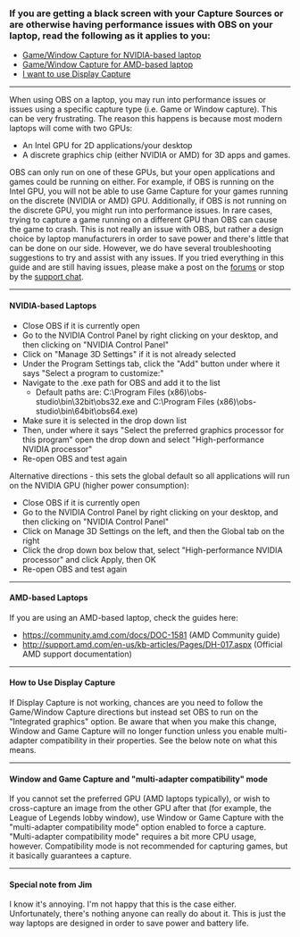### If you are getting a black screen with your Capture Sources or are otherwise having performance issues with OBS on your laptop, read the following as it applies to you:
- [Game/Window Capture for NVIDIA-based laptop](#nvidia-based-laptops)
- [Game/Window Capture for AMD-based laptop](#amd-based-laptops)
- [I want to use Display Capture](#how-to-use-display-capture)

***

When using OBS on a laptop, you may run into performance issues or issues using a specific capture type (i.e. Game or Window capture). This can be very frustrating. The reason this happens is because most modern laptops will come with two GPUs:

- An Intel GPU for 2D applications/your desktop
- A discrete graphics chip (either NVIDIA or AMD) for 3D apps and games.

OBS can only run on one of these GPUs, but your open applications and games could be running on either. For example, if OBS is running on the Intel GPU, you will not be able to use Game Capture for your games running on the discrete (NVIDIA or AMD) GPU. Additionally, if OBS is not running on the discrete GPU, you might run into performance issues. In rare cases, trying to capture a game running on a different GPU than OBS can cause the game to crash. This is not really an issue with OBS, but rather a design choice by laptop manufacturers in order to save power and there's little that can be done on our side. However, we do have several troubleshooting suggestions to try and assist with any issues. If you tried everything in this guide and are still having issues, please make a post on the [forums](https://obsproject.com/forum) or stop by the [support chat](https://obsproject.com/chat).

***

#### NVIDIA-based Laptops
- Close OBS if it is currently open
- Go to the NVIDIA Control Panel by right clicking on your desktop, and then clicking on "NVIDIA Control Panel"
- Click on "Manage 3D Settings" if it is not already selected
- Under the Program Settings tab, click the "Add" button under where it says "Select a program to customize:"
- Navigate to the .exe path for OBS and add it to the list
  - Default paths are: C:\Program Files (x86)\obs-studio\bin\32bit\obs32.exe and C:\Program Files (x86)\obs-studio\bin\64bit\obs64.exe)
- Make sure it is selected in the drop down list
- Then, under where it says "Select the preferred graphics processor for this program" open the drop down and select "High-performance NVIDIA processor"
- Re-open OBS and test again

Alternative directions - this sets the global default so all applications will run on the NVIDIA GPU (higher power consumption):
- Close OBS if it is currently open
- Go to the NVIDIA Control Panel by right clicking on your desktop, and then clicking on "NVIDIA Control Panel"
- Click on Manage 3D Settings on the left, and then the Global tab on the right
- Click the drop down box below that, select "High-performance NVIDIA processor" and click Apply, then OK
- Re-open OBS and test again

***

#### AMD-based Laptops
If you are using an AMD-based laptop, check the guides here:
- https://community.amd.com/docs/DOC-1581 (AMD Community guide)
- http://support.amd.com/en-us/kb-articles/Pages/DH-017.aspx (Official AMD support documentation)

***

#### How to Use Display Capture
If Display Capture is not working, chances are you need to follow the Game/Window Capture directions but instead set OBS to run on the "Integrated graphics" option. Be aware that when you make this change, Window and Game Capture will no longer function unless you enable multi-adapter compatibility in their properties. See the below note on what this means.

***

#### Window and Game Capture and "multi-adapter compatibility" mode
If you cannot set the preferred GPU (AMD laptops typically), or wish to cross-capture an image from the other GPU after that (for example, the League of Legends lobby window), use Window or Game Capture with the "multi-adapter compatibility mode" option enabled to force a capture. "Multi-adapter compatibility mode" requires a bit more CPU usage, however. Compatibility mode is not recommended for capturing games, but it basically guarantees a capture.

***

#### Special note from Jim
I know it's annoying. I'm not happy that this is the case either. Unfortunately, there's nothing anyone can really do about it. This is just the way laptops are designed in order to save power and battery life.
